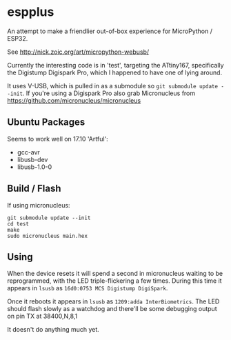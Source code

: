 # espplus

An attempt to make a friendlier out-of-box experience for MicroPython / ESP32.

See http://nick.zoic.org/art/micropython-webusb/

Currently the interesting code is in 'test', targeting the ATtiny167, specifically the
Digistump Digispark Pro, which I happened to have one of lying around.

It uses V-USB, which is pulled in as a submodule so `git submodule update --init`.
If you're using a Digispark Pro also grab Micronucleus from https://github.com/micronucleus/micronucleus

## Ubuntu Packages

Seems to work well on 17.10 'Artful':

* gcc-avr
* libusb-dev
* libusb-1.0-0

## Build / Flash

If using micronucleus:

    git submodule update --init
    cd test
    make
    sudo micronucleus main.hex

## Using

When the device resets it will spend a second in micronucleus waiting to be reprogrammed,
with the LED triple-flickering a few times.
During this time it appears in `lsusb` as `16d0:0753 MCS Digistump DigiSpark`.

Once it reboots it appears in `lsusb` as `1209:adda InterBiometrics`.  The LED should
flash slowly as a watchdog and there'll be some debugging output on pin TX at 38400,N,8,1

It doesn't do anything much yet.


